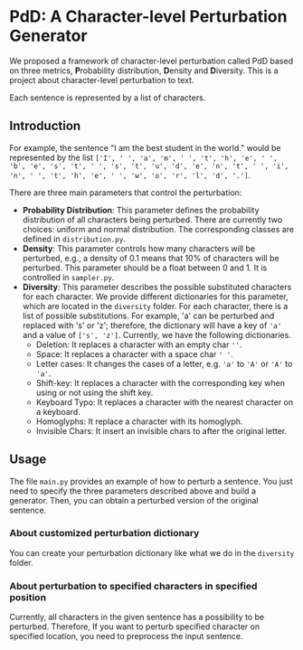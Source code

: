 # PdD: A Character-level Perturbation Generator

We proposed a framework of character-level perturbation called PdD based on three metrics, **P**robability distribution, **D**ensity and **D**iversity. This is a project about character-level perturbation to text.

Each sentence is represented by a list of characters.

## Introduction

For example, the sentence "I am the best student in the world." would be represented by the list `['I', ' ', 'a', 'm', ' ', 't', 'h', 'e', ' ', 'b', 'e', 's', 't', ' ', 's', 't', 'u', 'd', 'e', 'n', 't', ' ', 'i', 'n', ' ', 't', 'h', 'e', ' ', 'w', 'o', 'r', 'l', 'd', '.']`.

There are three main parameters that control the perturbation:

- **Probability Distribution**: This parameter defines the probability distribution of all characters being perturbed. There are currently two choices: uniform and normal distribution. The corresponding classes are defined in `distribution.py`.
- **Density**: This parameter controls how many characters will be perturbed, e.g., a density of $0.1$ means that $10\%$ of characters will be perturbed. This parameter should be a float between $0$ and $1$. It is controlled in `sampler.py`.
- **Diversity**: This parameter describes the possible substituted characters for each character. We provide different dictionaries for this parameter, which are located in the `diversity` folder. For each character, there is a list of possible substitutions. For example, 'a' can be perturbed and replaced with 's' or 'z'; therefore, the dictionary will have a key of `'a'` and a value of `['s', 'z']`. Currently, we have the following dictionaries.
  - Deletion: It replaces a character with an empty char `''`.
  - Space: It replaces a character with a space char `' '`.
  - Letter cases: It changes the cases of a letter, e.g. `'a'` to `'A'` or `'A'` to `'a'`.
  - Shift-key: It replaces a character with the corresponding key when using or not using the shift key.
  - Keyboard Typo: It replaces a character with the nearest character on a keyboard.
  - Homoglyphs: It replace a character with its homoglyph.
  - Invisible Chars: It insert an invisible chars to after the original letter.

## Usage

The file `main.py` provides an example of how to perturb a sentence. You just need to specify the three parameters described above and build a generator. Then, you can obtain a perturbed version of the original sentence.

### About customized perturbation dictionary

You can create your perturbation dictionary like what we do in the `diversity` folder.

### About perturbation to specified characters in specified position

Currently, all characters in the given sentence has a possibility to be perturbed. Therefore, If you want to perturb specified character on specified location, you need to preprocess the input sentence.


